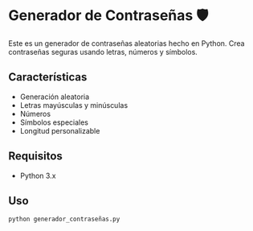 # Generador de Contraseñas 🛡️

Este es un generador de contraseñas aleatorias hecho en Python. Crea contraseñas seguras usando letras, números y símbolos.

## Características

- Generación aleatoria
- Letras mayúsculas y minúsculas
- Números
- Símbolos especiales
- Longitud personalizable

## Requisitos

- Python 3.x

## Uso

```bash
python generador_contraseñas.py
